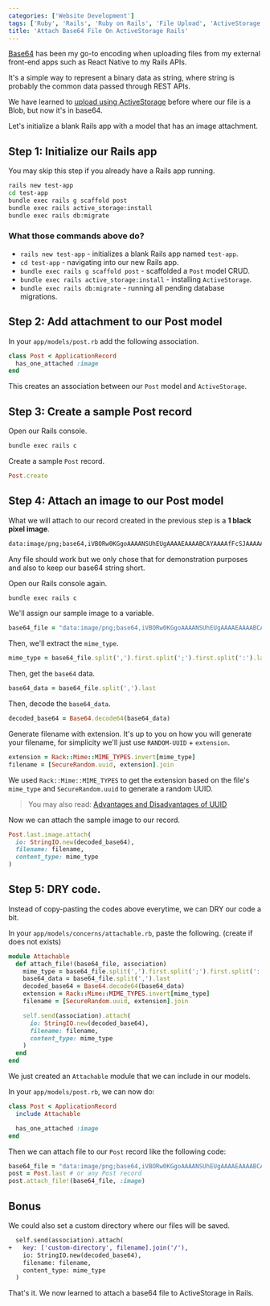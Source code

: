 ```yaml
---
categories: ['Website Development']
tags: ['Ruby', 'Rails', 'Ruby on Rails', 'File Upload', 'ActiveStorage', 'base64']
title: 'Attach Base64 File On ActiveStorage Rails'
---
```

[Base64](https://en.wikipedia.org/wiki/Base64) has been my go-to encoding when uploading files from my external front-end apps such as React Native to my Rails APIs.

It's a simple way to represent a binary data as string, where string is probably the common data passed through REST APIs.

We have learned to [upload using ActiveStorage](/posts/rails-file-upload-using-active-storage) before where our file is a Blob, but now it's in base64.

Let's initialize a blank Rails app with a model that has an image attachment.

## Step 1: Initialize our Rails app

You may skip this step if you already have a Rails app running.

```sh
rails new test-app
cd test-app
bundle exec rails g scaffold post
bundle exec rails active_storage:install
bundle exec rails db:migrate
```

### What those commands above do?
* `rails new test-app` - initializes a blank Rails app named `test-app`.
* `cd test-app` - navigating into our new Rails app.
* `bundle exec rails g scaffold post` - scaffolded a `Post` model CRUD.
* `bundle exec rails active_storage:install` - installing `ActiveStorage`.
* `bundle exec rails db:migrate` - running all pending database migrations.

## Step 2: Add attachment to our Post model
In your `app/models/post.rb` add the following association.

```ruby
class Post < ApplicationRecord
  has_one_attached :image
end
```

This creates an association between our `Post` model and `ActiveStorage`.

## Step 3: Create a sample Post record

Open our Rails console.
```sh
bundle exec rails c
```

Create a sample `Post` record.
```ruby
Post.create
```

## Step 4: Attach an image to our Post model

What we will attach to our record created in the previous step is a **1 black pixel image**.

```txt
data:image/png;base64,iVBORw0KGgoAAAANSUhEUgAAAAEAAAABCAYAAAAfFcSJAAAAAXNSR0IArs4c6QAAAA1JREFUGFdjYGBg+A8AAQQBAHAgZQsAAAAASUVORK5CYII=
```

Any file should work but we only chose that for demonstration purposes and also to keep our base64 string short.

Open our Rails console again.
```sh
bundle exec rails c
```

We'll assign our sample image to a variable.
```ruby
base64_file = "data:image/png;base64,iVBORw0KGgoAAAANSUhEUgAAAAEAAAABCAYAAAAfFcSJAAAAAXNSR0IArs4c6QAAAA1JREFUGFdjYGBg+A8AAQQBAHAgZQsAAAAASUVORK5CYII="
```

Then, we'll extract the `mime_type`.
```ruby
mime_type = base64_file.split(',').first.split(';').first.split(':').last
```

Then, get the `base64` data.
```ruby
base64_data = base64_file.split(',').last
```

Then, decode the `base64_data`.
```ruby
decoded_base64 = Base64.decode64(base64_data)
```

Generate filename with extension. It's up to you on how you will generate your filename, for simplicity we'll just use `RANDOM-UUID` + `extension`.

```ruby
extension = Rack::Mime::MIME_TYPES.invert[mime_type]
filename = [SecureRandom.uuid, extension].join
```

We used `Rack::Mime::MIME_TYPES` to get the extension based on the file's `mime_type` and `SecureRandom.uuid` to generate a random UUID.

> You may also read: [Advantages and Disadvantages of UUID](/posts/advantages-and-disadvantages-of-uuid)

Now we can attach the sample image to our record.
```ruby
Post.last.image.attach(
  io: StringIO.new(decoded_base64),
  filename: filename,
  content_type: mime_type
)
```

## Step 5: DRY code.

Instead of copy-pasting the codes above everytime, we can DRY our code a bit.

In your `app/models/concerns/attachable.rb`, paste the following. (create if does not exists)

```ruby
module Attachable
  def attach_file!(base64_file, association)
    mime_type = base64_file.split(',').first.split(';').first.split(':').last
    base64_data = base64_file.split(',').last
    decoded_base64 = Base64.decode64(base64_data)
    extension = Rack::Mime::MIME_TYPES.invert[mime_type]
    filename = [SecureRandom.uuid, extension].join

    self.send(association).attach(
      io: StringIO.new(decoded_base64),
      filename: filename,
      content_type: mime_type
    )
  end
end
```

We just created an `Attachable` module that we can include in our models.

In your `app/models/post.rb`, we can now do:

```ruby
class Post < ApplicationRecord
  include Attachable

  has_one_attached :image
end
```

Then we can attach file to our `Post` record like the following code:

```ruby
base64_file = "data:image/png;base64,iVBORw0KGgoAAAANSUhEUgAAAAEAAAABCAYAAAAfFcSJAAAAAXNSR0IArs4c6QAAAA1JREFUGFdjYGBg+A8AAQQBAHAgZQsAAAAASUVORK5CYII="
post = Post.last # or any Post record
post.attach_file!(base64_file, :image)
```

## Bonus

We could also set a custom directory where our files will be saved.

```diff
  self.send(association).attach(
+   key: ['custom-directory', filename].join('/'),  
    io: StringIO.new(decoded_base64),
    filename: filename,
    content_type: mime_type
  )
```

That's it. We now learned to attach a base64 file to ActiveStorage in Rails.
